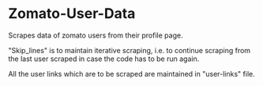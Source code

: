# Zomato-User-Data

Scrapes data of zomato users from their profile page.

"Skip_lines" is to maintain iterative scraping, i.e. to continue scraping from the last user scraped in case the code has to be run again.

All the user links which are to be scraped are maintained in "user-links" file.
